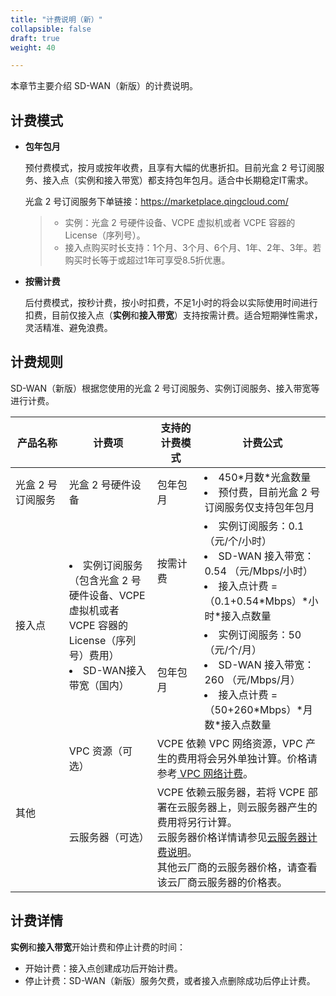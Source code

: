 ```yaml
---
title: "计费说明（新）"
collapsible: false
draft: true
weight: 40

---
```


本章节主要介绍 SD-WAN（新版）的计费说明。

## 计费模式

- **包年包月**

  预付费模式，按月或按年收费，且享有大幅的优惠折扣。目前光盒 2 号订阅服务、接入点（实例和接入带宽）都支持包年包月。适合中长期稳定IT需求。

  光盒 2 号订阅服务下单链接：<a href="https://marketplace.qingcloud.com/">https://marketplace.qingcloud.com/

  > - 实例：光盒 2 号硬件设备、VCPE 虚拟机或者 VCPE 容器的 License（序列号）。
  > - 接入点购买时长支持：1个月、3个月、6个月、1年、2年、3年。若购买时长等于或超过1年可享受8.5折优惠。

- **按需计费**

  后付费模式，按秒计费，按小时扣费，不足1小时的将会以实际使用时间进行扣费，目前仅接入点（**实例**和**接入带宽**）支持按需计费。适合短期弹性需求，灵活精准、避免浪费。

## 计费规则

SD-WAN（新版）根据您使用的光盒 2 号订阅服务、实例订阅服务、接入带宽等进行计费。

<table>
  <thead>
  <tr>
     <th width="17%">产品名称</th>
 		 <th width="28%">计费项</th>
    <th width="15%">支持的计费模式</th>
    <th width="40%">计费公式</th>
  </tr>
  </thead>
	<tr>
 	 <td>光盒 2 号订阅服务</td>
  	<td>光盒 2 号硬件设备</td>
  	<td>包年包月</td>
 	 <td><li>450*月数*光盒数量</li><li>预付费，目前光盒 2 号订阅服务仅支持包年包月</li></td>
	</tr>
  <tr>
    <td rowspan="2">接入点</td>
    <td rowspan="2"><li>实例订阅服务（包含光盒 2 号硬件设备、VCPE 虚拟机或者 VCPE 容器的 License（序列号）费用）</li><li>SD-WAN接入带宽（国内）</li></td>
    <td>按需计费</td>
    <td><li>实例订阅服务：0.1 （元/个/小时）</li><li>SD-WAN 接入带宽：0.54 （元/Mbps/小时）</li><li>接入点计费 =（0.1+0.54*Mbps）*小时*接入点数量</li></td>
  </tr>
  <tr>
    <td>包年包月</td>
    <td><li>实例订阅服务：50 （元/个/月）</li><li>SD-WAN 接入带宽：260 （元/Mbps/月）</li><li>接入点计费 =（50+260*Mbps）*月数*接入点数量</li></td>
  </tr>
  <tr>
    <td rowspan="2">其他</td>
   <td>VPC 资源（可选）</td>
    <td colspan="2">VCPE 依赖 VPC 网络资源，VPC 产生的费用将会另外单独计算。价格请参考<a href="/network/vpc/billing/price/"> VPC 网络计费</a>。</td>
  </tr>
  <tr>
    <td>云服务器（可选）</td>
    <td colspan="2">VCPE 依赖云服务器，若将 VCPE 部署在云服务器上，则云服务器产生的费用将另行计算。<br/>云服务器价格详情请参见<a href="/compute/vm/billing/reserved_contract/">云服务器计费说明</a>。<br/>其他云厂商的云服务器价格，请查看该云厂商云服务器的价格表。</td>
  </tr>

</table>

## 计费详情

**实例**和**接入带宽**开始计费和停止计费的时间：

- 开始计费：接入点创建成功后开始计费。
- 停止计费：SD-WAN（新版）服务欠费，或者接入点删除成功后停止计费。







